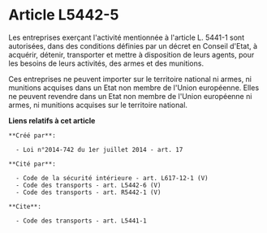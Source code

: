 # Article L5442-5

Les entreprises exerçant l'activité mentionnée à l'article L. 5441-1 sont autorisées, dans des conditions définies par un
décret en Conseil d'Etat, à acquérir, détenir, transporter et mettre à disposition de leurs agents, pour les besoins de leurs
activités, des armes et des munitions. 

Ces entreprises ne peuvent importer sur le territoire national ni armes, ni munitions acquises dans un Etat non membre de
l'Union européenne. Elles ne peuvent revendre dans un Etat non membre de l'Union européenne ni armes, ni munitions acquises
sur le territoire national.

**Liens relatifs à cet article**

	**Créé par**:

	  - Loi n°2014-742 du 1er juillet 2014 - art. 17

	**Cité par**:

	  - Code de la sécurité intérieure - art. L617-12-1 (V)
	  - Code des transports - art. L5442-6 (V)
	  - Code des transports - art. R5442-1 (V)

	**Cite**:

	  - Code des transports - art. L5441-1
